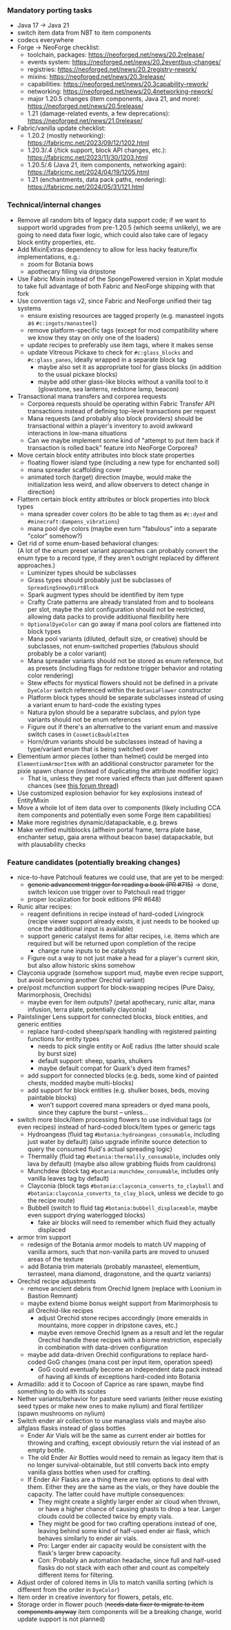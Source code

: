 ### Mandatory porting tasks
* Java 17 -> Java 21
* switch item data from NBT to item components
* codecs everywhere
* Forge -> NeoForge checklist:
  * toolchain, packages: https://neoforged.net/news/20.2release/
  * events system: https://neoforged.net/news/20.2eventbus-changes/
  * registries: https://neoforged.net/news/20.2registry-rework/
  * mixins: https://neoforged.net/news/20.3release/
  * capabilities: https://neoforged.net/news/20.3capability-rework/
  * networking: https://neoforged.net/news/20.4networking-rework/
  * major 1.20.5 changes (item components, Java 21, and more): https://neoforged.net/news/20.5release/
  * 1.21 (damage-related events, a few deprecations): https://neoforged.net/news/21.0release/
* Fabric/vanilla update checklist:
  * 1.20.2 (mostly networking): https://fabricmc.net/2023/09/12/1202.html
  * 1.20.3/.4 (/tick support, block API changes, etc.): https://fabricmc.net/2023/11/30/1203.html
  * 1.20.5/.6 (Java 21, item components, networking again): https://fabricmc.net/2024/04/19/1205.html
  * 1.21 (enchantments, data pack paths, rendering): https://fabricmc.net/2024/05/31/121.html

### Technical/internal changes
* Remove all random bits of legacy data support code; if we want to support world upgrades from pre-1.20.5 (which seems unlikely), we are going to need data fixer logic, which could also take care of legacy block entity properties, etc.
* Add MixinExtras dependency to allow for less hacky feature/fix implementations, e.g.:
  * zoom for Botania bows
  * apothecary filling via dripstone
* Use Fabric Mixin instead of the SpongePowered version in Xplat module to take full advantage of both Fabric and NeoForge shipping with that fork
* Use convention tags v2, since Fabric and NeoForge unified their tag systems
  * ensure existing resources are tagged properly (e.g. manasteel ingots as `#c:ingots/manasteel`)
  * remove platform-specific tags (except for mod compatibility where we know they stay on only one of the loaders)
  * update recipes to preferably use item tags, where it makes sense
  * update Vitreous Pickaxe to check for `#c:glass_blocks` and `#c:glass_panes`, ideally wrapped in a separate block tag
    * maybe also set it as appropriate tool for glass blocks (in addition to the usual pickaxe blocks)
    * maybe add other glass-like blocks without a vanilla tool to it (glowstone, sea lanterns, redstone lamp, beacon)
* Transactional mana transfers and corporea requests
  * Corporea requests should be operating within Fabric Transfer API transactions instead of defining top-level transactions per request
  * Mana requests (and probably also block providers) should be transactional within a player's inventory to avoid awkward interactions in low-mana situations
  * Can we maybe implement some kind of "attempt to put item back if transaction is rolled back" feature into NeoForge Corporea?
* Move certain block entity attributes into block state properties
  * floating flower island type (including a new type for enchanted soil)
  * mana spreader scaffolding cover
  * animated torch (target) direction (maybe, would make the initialization less weird, and allow observers to detect change in direction)
* Flattern certain block entity attributes or block properties into block types
  * mana spreader cover colors (to be able to tag them as `#c:dyed` and `#minecraft:dampens_vibrations`)
  * mana pool dye colors (maybe even turn "fabulous" into a separate "color" somehow?)
* Get rid of some enum-based behavioral changes:\
  (A lot of the enum preset variant approaches can probably convert the enum type to a record type, if they aren't outright replaced by different approaches.)
  * Luminizer types should be subclasses
  * Grass types should probably just be subclasses of `SpreadingSnowyDirtBlock`
  * Spark augment types should be identified by item type
  * Crafty Crate patterns are already translated from and to booleans per slot, maybe the slot configuration should not be restricted, allowing data packs to provide additiuonal flexibility here
  * `OptionalDyeColor` can go away if mana pool colors are flattened into block types
  * Mana pool variants (diluted, default size, or creative) should be subclasses, not enum-switched properties (fabulous should probably be a color variant)
  * Mana spreader variants should not be stored as enum reference, but as presets (including flags for redstone trigger behavior and rotating color rendering)
  * Stew effects for mystical flowers should not be defined in a private `DyeColor` switch referenced within the `BotaniaFlower` constructor
  * Platform block types should be separate subclasses instead of using a variant enum to hard-code the existing types
  * Natura pylon should be a separatre subclass, and pylon type variants should not be enum references
  * Figure out if there's an alternative to the variant enum and massive switch cases in `CosmeticBaubleItem`
  * Horn/drum variants should be subclasses instead of having a type/variant enum that is being switched over
* Elementium armor pieces (other than helmet) could be merged into `ElementiumArmorItem` with an additional constructor parameter for the pixie spawn chance (instead of duplicating the attribute modifier logic)
  * That is, unless they get more varied effects than just different spawn chances (see [this forum thread](https://forum.violetmoon.org/d/270-elementium-toolsarmor-are-they-good-or-do-they-need-a-buff))
* Use customized explosion behavior for key explosions instead of EntityMixin
* Move a whole lot of item data over to components (likely including CCA item components and potentially even some Forge item capabilities)
* Make more registries dynamic/datapackable, e.g. brews
* Make verified multiblocks (alfheim portal frame, terra plate base, enchanter setup, gaia arena without beacon base) datapackable, but with plausability checks

### Feature candidates (potentially breaking changes)
* nice-to-have Patchouli features we could use, that are yet to be merged:
  * ~~generic advancement trigger for reading a book (PR #715)~~ -> done, switch lexicon use trigger over to Patchouli read trigger
  * proper localization for book editions (PR #648)
* Runic altar recipes:
  * reagent definitions in recipe instead of hard-coded Livingrock
    (recipe viewer support already exists, it just needs to be hooked up once the additional input is available)
  * support generic catalyst items for altar recipes, i.e. items which are required but will be returned upon completion of the recipe
    * change rune inputs to be catalysts
  * Figure out a way to not just make a head for a player's current skin, but also allow historic skins somehow
* Clayconia upgrade (somehow support mud, maybe even recipe support, but avoid becoming another Orechid variant)
* pre/post mcfunction support for block-swapping recipes (Pure Daisy, Marimorphosis, Orechids)
  * maybe even for item outputs? (petal apothecary, runic altar, mana infusion, terra plate, potentially clayconia)
* Paintslinger Lens support for connected blocks, block entities, and generic entities
  * replace hard-coded sheep/spark handling with registered painting functions for entity types
    * needs to pick single entity or AoE radius (the latter should scale by burst size)
    * default support: sheep, sparks, shulkers
    * maybe default compat for Quark's dyed item frames?
  * add support for connected blocks (e.g. beds, some kind of painted chests, modded maybe multi-blocks)
  * add support for block entities (e.g. shulker boxes, beds, moving paintable blocks)
    * won't support covered mana spreaders or dyed mana pools, since they capture the burst – unless…
* switch more block/item processing flowers to use individual tags (or even recipes) instead of hard-coded block/item types or generic tags
  * Hydroangeas (fluid tag `#botania:hydroangeas_consumable`, including just water by default)
    (also upgrade infinite source detection to query the consumed fluid's actual spreading logic)
  * Thermalily (fluid tag `#botania:thermalily_consumable`, includes only lava by default)
    (maybe also allow grabbing fluids from cauldrons)
  * Munchdew (block tag `#botania:munchdew_consumable`, includes only vanilla leaves tag by default)
  * Clayconia (block tags `#botania:clayconia_converts_to_clayball` and `#botania:clayconia_converts_to_clay_block`, unless we decide to go the recipe route)
  * Bubbell (switch to fluid tag `#botania:bubbell_displaceable`, maybe even support drying waterlogged blocks)
    * fake air blocks will need to remember which fluid they actually displaced
* armor trim support
  * redesign of the Botania armor models to match UV mapping of vanilla armors, such that non-vanilla parts are moved to unused areas of the texture
  * add Botania trim materials (probably manasteel, elementium, terrasteel, mana diamond, dragonstone, and the quartz variants)
* Orechid recipe adjustments
  * remove ancient debris from Orechid Ignem (replace with Loonium in Bastion Remnant)
  * maybe extend biome bonus weight support from Marimorphosis to all Orechid-like recipes
    * adjust Orechid stone recipes accordingly (more emeralds in mountains, more copper in dripstone caves, etc.)
    * maybe even remove Orechid Ignem as a result and let the regular Orechid handle these recipes with a biome restriction, especially in combination with data-driven configuration
  * maybe add data-driven Orechid configurations to replace hard-coded GoG changes (mana cost per input item, operation speed)
    * GoG could eventually become an independent data pack instead of having all kinds of exceptions hard-coded into Botania
* Armadillo: add it to Cocoon of Caprice as rare spawn, maybe find something to do with its scutes
* Nether variants/behavior for pasture seed variants (either reuse existing seed types or make new ones to make nylium) and floral fertilizer (spawn mushrooms on nylium)
* Switch ender air collection to use managlass vials and maybe also alfglass flasks instead of glass bottles
  * Ender Air Vials will be the same as current ender air bottles for throwing and crafting, except obviously return the vial instead of an empty bottle.
  * The old Ender Air Bottles would need to remain as legacy item that is no longer survival-obtainable, but still converts back into empty vanilla glass bottles when used for crafting.
  * If Ender Air Flasks are a thing there are two options to deal with them. Either they are the same as the vials, or they have double the capacity. The latter could have multiple consequences:
    * They might create a slightly larger ender air cloud when thrown, or have a higher chance of causing ghasts to drop a tear. Larger clouds could be collected twice by empty vials.
    * They might be good for two crafting operations instead of one, leaving behind some kind of half-used ender air flask, which behaves similarly to ender air vials.
    * Pro: Larger ender air capacity would be consistent with the flask's larger brew capoacity.
    * Con: Probably an automation headache, since full and half-used flasks do not stack with each other and count as compeltely different items for filtering.
* Adjust order of colored items in UIs to match vanilla sorting (which is different from the order in `DyeColor`)
 * Item order in creative inventory for flowers, petals, etc.
 * Storage order in flower pouch (~~needs data fixer to migrate to item components anyway~~ item components will be a breaking change, world update support is not planned)
